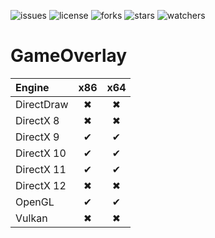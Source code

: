 ![issues](https://img.shields.io/github/issues/momo5502/gameoverlay.svg)
![license](https://img.shields.io/github/license/momo5502/gameoverlay.svg)
![forks](https://img.shields.io/github/forks/momo5502/gameoverlay.svg)
![stars](https://img.shields.io/github/stars/momo5502/gameoverlay.svg)
![watchers](https://img.shields.io/github/watchers/momo5502/gameoverlay.svg)

GameOverlay
===========

| Engine     | x86 | x64 |
|:---------- |:---:|:---:|
| DirectDraw | ✖ | ✖ |
| DirectX 8  | ✖ | ✖ |
| DirectX 9  | ✔ | ✔ |
| DirectX 10 | ✔ | ✔ |
| DirectX 11 | ✔ | ✔ |
| DirectX 12 | ✖ | ✖ |
| OpenGL     | ✔ | ✔ |
| Vulkan     | ✖ | ✖ |
